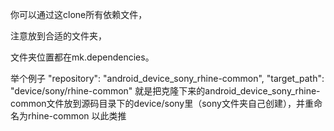你可以通过这clone所有依赖文件，

注意放到合适的文件夹，

文件夹位置都在mk.dependencies。

举个例子
"repository": "android_device_sony_rhine-common",
"target_path": "device/sony/rhine-common"
就是把克隆下来的android_device_sony_rhine-common文件放到源码目录下的device/sony里（sony文件夹自己创建），并重命名为rhine-common
以此类推
